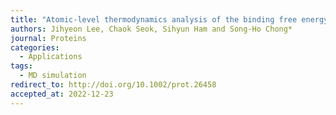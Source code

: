 ```yaml
---
title: "Atomic-level thermodynamics analysis of the binding free energy of SARS-CoV-2 neutralizing antibodies"
authors: Jihyeon Lee, Chaok Seok, Sihyun Ham and Song-Ho Chong*
journal: Proteins
categories:
  - Applications
tags:
  - MD simulation
redirect_to: http://doi.org/10.1002/prot.26458
accepted_at: 2022-12-23
---
```

